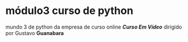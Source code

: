 # módulo3 curso de python
 mundo 3 de python da empresa de curso online ***Curso Em Vídeo*** dirigido por Gustavo **Guanabara**
